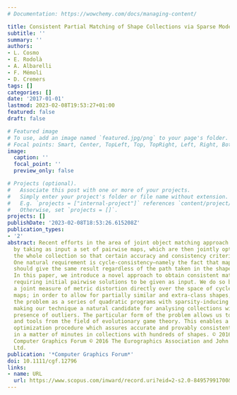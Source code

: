 ```yaml
---
# Documentation: https://wowchemy.com/docs/managing-content/

title: Consistent Partial Matching of Shape Collections via Sparse Modeling
subtitle: ''
summary: ''
authors:
- L. Cosmo
- E. Rodolà
- A. Albarelli
- F. Mémoli
- D. Cremers
tags: []
categories: []
date: '2017-01-01'
lastmod: 2023-02-08T19:53:27+01:00
featured: false
draft: false

# Featured image
# To use, add an image named `featured.jpg/png` to your page's folder.
# Focal points: Smart, Center, TopLeft, Top, TopRight, Left, Right, BottomLeft, Bottom, BottomRight.
image:
  caption: ''
  focal_point: ''
  preview_only: false

# Projects (optional).
#   Associate this post with one or more of your projects.
#   Simply enter your project's folder or file name without extension.
#   E.g. `projects = ["internal-project"]` references `content/project/deep-learning/index.md`.
#   Otherwise, set `projects = []`.
projects: []
publishDate: '2023-02-08T18:53:26.615208Z'
publication_types:
- '2'
abstract: Recent efforts in the area of joint object matching approach the problem
  by taking as input a set of pairwise maps, which are then jointly optimized across
  the whole collection so that certain accuracy and consistency criteria are satisfied.
  One natural requirement is cycle-consistency—namely the fact that map composition
  should give the same result regardless of the path taken in the shape collection.
  In this paper, we introduce a novel approach to obtain consistent matches without
  requiring initial pairwise solutions to be given as input. We do so by optimizing
  a joint measure of metric distortion directly over the space of cycle-consistent
  maps; in order to allow for partially similar and extra-class shapes, we formulate
  the problem as a series of quadratic programs with sparsity-inducing constraints,
  making our technique a natural candidate for analysing collections with a large
  presence of outliers. The particular form of the problem allows us to leverage results
  and tools from the field of evolutionary game theory. This enables a highly efficient
  optimization procedure which assures accurate and provably consistent solutions
  in a matter of minutes in collections with hundreds of shapes. © 2016 The Authors
  Computer Graphics Forum © 2016 The Eurographics Association and John Wiley & Sons
  Ltd.
publication: '*Computer Graphics Forum*'
doi: 10.1111/cgf.12796
links:
- name: URL
  url: https://www.scopus.com/inward/record.uri?eid=2-s2.0-84957991700&doi=10.1111%2fcgf.12796&partnerID=40&md5=7b96297647698e2d19e0985b04fb825c
---
```

